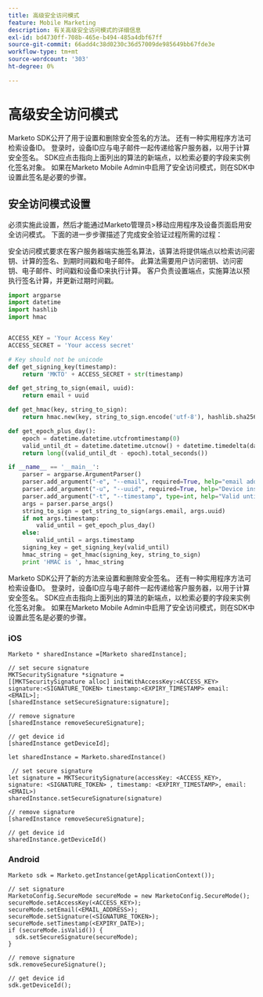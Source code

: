```yaml
---
title: 高级安全访问模式
feature: Mobile Marketing
description: 有关高级安全访问模式的详细信息
exl-id: bd4730ff-708b-465e-b494-485a4dbf67ff
source-git-commit: 66add4c38d0230c36d57009de985649bb67fde3e
workflow-type: tm+mt
source-wordcount: '303'
ht-degree: 0%

---
```


# 高级安全访问模式

Marketo SDK公开了用于设置和删除安全签名的方法。 还有一种实用程序方法可检索设备ID。 登录时，设备ID应与电子邮件一起传递给客户服务器，以用于计算安全签名。 SDK应点击指向上面列出的算法的新端点，以检索必要的字段来实例化签名对象。 如果在Marketo Mobile Admin中启用了安全访问模式，则在SDK中设置此签名是必要的步骤。

## 安全访问模式设置

必须实施此设置，然后才能通过Marketo管理员>移动应用程序及设备页面启用安全访问模式。 下面的进一步步骤描述了完成安全验证过程所需的过程：

安全访问模式要求在客户服务器端实施签名算法，该算法将提供端点以检索访问密钥、计算的签名、到期时间戳和电子邮件。 此算法需要用户访问密钥、访问密钥、电子邮件、时间戳和设备ID来执行计算。 客户负责设置端点，实施算法以预执行签名计算，并更新过期时间戳。

```python
import argparse
import datetime
import hashlib
import hmac


ACCESS_KEY = 'Your Access Key'
ACCESS_SECRET = 'Your access secret'

# Key should not be unicode
def get_signing_key(timestamp):
    return 'MKTO' + ACCESS_SECRET + str(timestamp)

def get_string_to_sign(email, uuid):
    return email + uuid

def get_hmac(key, string_to_sign):
    return hmac.new(key, string_to_sign.encode('utf-8'), hashlib.sha256).hexdigest()

def get_epoch_plus_day():
    epoch = datetime.datetime.utcfromtimestamp(0)
    valid_until_dt = datetime.datetime.utcnow() + datetime.timedelta(days=1)
    return long((valid_until_dt - epoch).total_seconds())

if __name__ == '__main__':
    parser = argparse.ArgumentParser()
    parser.add_argument("-e", "--email", required=True, help="email address")
    parser.add_argument("-u", "--uuid", required=True, help="Device install id")
    parser.add_argument("-t", "--timestamp", type=int, help="Valid until timestamp")
    args = parser.parse_args()
    string_to_sign = get_string_to_sign(args.email, args.uuid)
    if not args.timestamp:
        valid_until = get_epoch_plus_day()
    else:
        valid_until = args.timestamp
    signing_key = get_signing_key(valid_until)
    hmac_string = get_hmac(signing_key, string_to_sign)
    print 'HMAC is ', hmac_string
```

Marketo SDK公开了新的方法来设置和删除安全签名。 还有一种实用程序方法可检索设备ID。 登录时，设备ID应与电子邮件一起传递给客户服务器，以用于计算安全签名。 SDK应点击指向上面列出的算法的新端点，以检索必要的字段来实例化签名对象。 如果在Marketo Mobile Admin中启用了安全访问模式，则在SDK中设置此签名是必要的步骤。

### iOS

```
Marketo * sharedInstance =[Marketo sharedInstance];

// set secure signature
MKTSecuritySignature *signature =
[[MKTSecuritySignature alloc] initWithAccessKey:<ACCESS_KEY> signature:<SIGNATURE_TOKEN> timestamp:<EXPIRY_TIMESTAMP> email:<EMAIL>];
[sharedInstance setSecureSignature:signature];

// remove signature
[sharedInstance removeSecureSignature];

// get device id
[sharedInstance getDeviceId];
```

```
let sharedInstance = Marketo.sharedInstance()

 // set secure signature
let signature = MKTSecuritySignature(accessKey: <ACCESS_KEY>, signature: <SIGNATURE_TOKEN> , timestamp: <EXPIRY_TIMESTAMP>, email: <EMAIL>)
sharedInstance.setSecureSignature(signature)

// remove signature
[sharedInstance removeSecureSignature];

// get device id
sharedInstance.getDeviceId()
```

### Android

```
Marketo sdk = Marketo.getInstance(getApplicationContext());

// set signature
MarketoConfig.SecureMode secureMode = new MarketoConfig.SecureMode();
secureMode.setAccessKey(<ACCESS_KEY>);
secureMode.setEmail(<EMAIL_ADDRESS>);
secureMode.setSignature(<SIGNATURE_TOKEN>);
secureMode.setTimestamp(<EXPIRY_DATE>);
if (secureMode.isValid()) {
  sdk.setSecureSignature(secureMode);
}

// remove signature
sdk.removeSecureSignature();

// get device id
sdk.getDeviceId();
```
